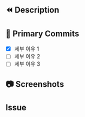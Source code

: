 ## ⏪ Description

<!-- Revert 할 내용을 작성해 주세요 -->

## 📝 Primary Commits

<!-- 세부적으로 어떤 이유로 Revert를 하는 것인지 작성해 주세요 -->

- [x] 세부 이유 1
- [ ] 세부 이유 2
- [ ] 세부 이유 3

## 📷 Screenshots

<!--스크린샷으로 보여줄 수 있는 이미지가 있다면 첨부해주세요!-->

<!--BE의 경우 API 테스트 결과를 첨부해주세요-->

<!--이슈 생성 시 Milestone 및 label 설정을 했는지 확인해 주세요!-->

## Issue

<!-- ex) -->
<!-- closes #1 -->
